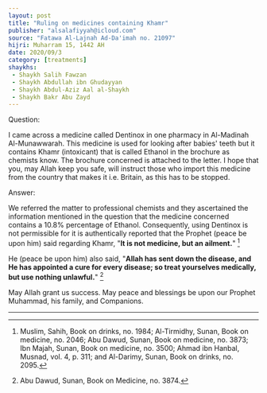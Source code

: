 ```yaml
---
layout: post
title: "Ruling on medicines containing Khamr"
publisher: "alsalafiyyah@icloud.com"
source: "Fatawa Al-Lajnah Ad-Da'imah no. 21097"
hijri: Muharram 15, 1442 AH
date: 2020/09/3
category: [treatments]
shaykhs: 
 - Shaykh Salih Fawzan
 - Shaykh Abdullah ibn Ghudayyan
 - Shaykh Abdul-Aziz Aal al-Shaykh
 - Shaykh Bakr Abu Zayd
---
```


Question:

I came across a medicine called Dentinox in one pharmacy in Al-Madinah Al-Munawwarah. This medicine is used for looking after babies' teeth but it contains Khamr (intoxicant) that is called Ethanol in the brochure as chemists know. The brochure concerned is attached to the letter. I hope that you, may Allah keep you safe, will instruct those who import this medicine from the country that makes it i.e. Britain, as this has to be stopped. 

Answer:

We referred the matter to professional chemists and they ascertained the information mentioned in the question that the medicine concerned contains a 10.8% percentage of Ethanol. Consequently, using Dentinox is not permissible for it is authentically reported that the Prophet (peace be upon him) said regarding Khamr, "**It is not medicine, but an ailment.**" [^1]

He (peace be upon him) also said, "**Allah has sent down the disease, and He has appointed a cure for every disease; so treat yourselves medically, but use nothing unlawful.**" [^2]

May Allah grant us success. May peace and blessings be upon our Prophet Muhammad, his family, and Companions. 

---

[^1]: Muslim, Sahih, Book on drinks, no. 1984; Al-Tirmidhy, Sunan, Book on medicine, no. 2046; Abu Dawud, Sunan, Book on medicine, no. 3873; Ibn Majah, Sunan, Book on medicine, no. 3500; Ahmad ibn Hanbal, Musnad, vol. 4, p. 311; and Al-Darimy, Sunan, Book on drinks, no. 2095.
[^2]: Abu Dawud, Sunan, Book on Medicine, no. 3874.
